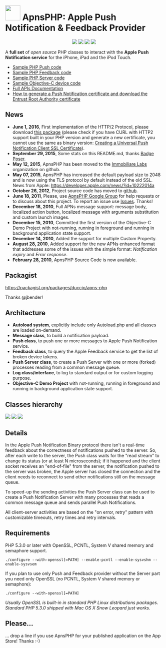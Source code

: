 <img src="http://immobiliare.github.io/ApnsPHP/images/logo.png" width="48"> ApnsPHP: Apple Push Notification & Feedback Provider
==========================

<p align="center">
	<img src="https://poser.pugx.org/duccio/apns-php/downloads">
	<img src="https://poser.pugx.org/duccio/apns-php/d/monthly">
	<img src="https://poser.pugx.org/duccio/apns-php/d/daily">
	<img src="https://poser.pugx.org/duccio/apns-php/license">
</p>

A **full set** of *open source* PHP classes to interact with the **Apple Push Notification service** for the iPhone, iPad and the iPod Touch.

- [Sample PHP Push code](sample_push.php)
- [Sample PHP Feedback code](sample_feedback.php)
- [Sample PHP Server code](sample_server.php)
- [Sample Objective-C device code](Objective-C%20Demo/)
- [Full APIs Documentation](http://immobiliare.github.io/ApnsPHP/html/index.html)
- [How to generate a Push Notification certificate and download the Entrust Root Authority certificate](Doc/CertificateCreation.md)

News
----
- **June 1, 2016**, First implementation of the HTTP/2 Protocol, please download [this package](https://github.com/immobiliare/ApnsPHP/releases/tag/v2.0.0-alpha) (please check if you have CURL with HTTP2 support built in your PHP version and generate a new certificate, you cannot use the same as binary version: [Creating a Universal Push Notification Client SSL Certificate](https://developer.apple.com/library/ios/documentation/IDEs/Conceptual/AppDistributionGuide/AddingCapabilities/AddingCapabilities.html#//apple_ref/doc/uid/TP40012582-CH26-SW11)).
- **September 29, 2015**, Some stats on this README.md, thanks [Badge Poser](https://poser.pugx.org).
- **May 12, 2015**, ApnsPHP has been moved to the [Immobiliare Labs](https://github.com/immobiliare) organization on github.
- **May 07, 2015**, ApnsPHP has increased the default payload size to 2048 and is now using the TLS protocol by default instead of the old SSL. News from Apple: https://developer.apple.com/news/?id=10222014a
- **October 26, 2012**, Project source code has moved to [github](https://github.com/immobiliare/ApnsPHP).
- **June 18, 2011**, Please, use [ApnsPHP Google Group](https://groups.google.com/group/apns-php) for help requests or to discuss about this project. To report an issue use [Issues](https://github.com/immobiliare/ApnsPHP/issues). Thanks!
- **December 18, 2010**, Full APNs message support: message body, localized action button, localized message with arguments substitution and custom launch images.
- **December 15, 2010**, Committed the first version of the Objective-C Demo Project with not-running, running in foreground and running in background application state support.
- **December 14, 2010**, Added the support for multiple Custom Property.
- **August 28, 2010**, Added support for the new APNs enhanced format that addresses some of the issues with the simple format: *Notification expiry* and *Error response*.
- **February 28, 2010**, ApnsPHP Source Code is now available.
 
Packagist
-------

https://packagist.org/packages/duccio/apns-php

Thanks @jbender!


Architecture
-------

- **Autoload system**, explicitly include only Autoload.php and all classes are loaded on-demand.
- **Message class**, to build a notification payload.
- **Push class**, to push one or more messages to Apple Push Notification service.
- **Feedback class**, to query the Apple Feedback service to get the list of broken device tokens.
- **Push Server class**, to create a Push Server with one or more (forked) processes reading from a common message queue.
- **Log class/interface**, to log to standard output or for custom logging purpose.
- **Objective-C Demo Project** with not-running, running in foreground and running in background application state support.

Classes hierarchy
------------

![](http://immobiliare.github.io/ApnsPHP/images/classes1.png)
![](http://immobiliare.github.io/ApnsPHP/images/classes2.png)
![](http://immobiliare.github.io/ApnsPHP/images/classes3.png)


Details
---------

In the Apple Push Notification Binary protocol there isn't a real-time feedback about the correctness of notifications pushed to the server. So, after each write to the server, the Push class waits for the "read stream" to change its status (or at least N microseconds); if it happened and the client socket receives an "end-of-file" from the server, the notification pushed to the server was broken, the Apple server has closed the connection and the client needs to reconnect to send other notifications still on the message queue.

To speed-up the sending activities the Push Server class can be used to create a Push Notification Server with many processes that reads a common message queue and sends parallel Push Notifications.

All client-server activities are based on the "on error, retry" pattern with customizable timeouts, retry times and retry intervals.

Requirements
-------------

PHP 5.3.0 or later with OpenSSL, PCNTL, System V shared memory and semaphore support.

```
./configure --with-openssl[=PATH] --enable-pcntl --enable-sysvshm --enable-sysvsem
```

If you plan to use only Push and Feedback provider without the Server part you need only OpenSSL (no PCNTL, System V shared memory or semaphore):

```
./configure --with-openssl[=PATH]
```

*Usually OpenSSL is built-in in standard PHP Linux distributions packages. 
Standard PHP 5.3.0 shipped with Mac OS X Snow Leopard just works.*

Please...
---------
... drop a line if you use ApnsPHP for your published application on the App Store! Thanks :-)
